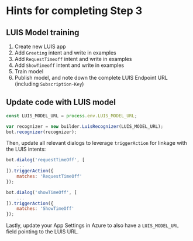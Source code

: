 # Hints for completing Step 3

## LUIS Model training

1. Create new LUIS app
1. Add `Greeting` intent and write in examples
1. Add `RequestTimeoff` intent and write in examples
1. Add `ShowTimeoff` intent and write in examples
1. Train model
1. Publish model, and note down the complete LUIS Endpoint URL (including `Subscription-Key`)

## Update code with LUIS model

```javascript
const LUIS_MODEL_URL = process.env.LUIS_MODEL_URL;

var recognizer = new builder.LuisRecognizer(LUIS_MODEL_URL);
bot.recognizer(recognizer);
```

Then, update all relevant dialogs to leverage `triggerAction` for linkage with the LUIS intents:

```javascript
bot.dialog('requestTimeOff', [
    ...
]).triggerAction({
    matches: 'RequestTimeOff'
});

bot.dialog('showTimeOff', [
    ...
]).triggerAction({
    matches: 'ShowTimeOff'
});
```

Lastly, update your App Settings in Azure to also have a `LUIS_MODEL_URL` field pointing to the LUIS URL.